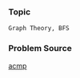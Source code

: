 ### Topic

    Graph Theory, BFS

### Problem Source

[acmp](http://acmp.ru/index.asp?main=task&id_task=695)
